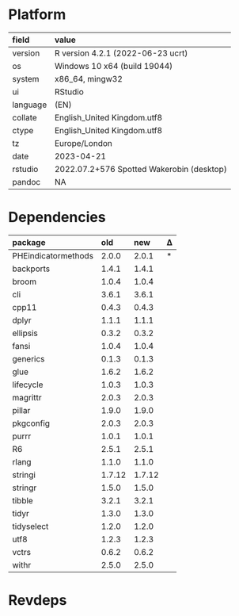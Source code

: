 # Platform

|field    |value                                     |
|:--------|:-----------------------------------------|
|version  |R version 4.2.1 (2022-06-23 ucrt)         |
|os       |Windows 10 x64 (build 19044)              |
|system   |x86_64, mingw32                           |
|ui       |RStudio                                   |
|language |(EN)                                      |
|collate  |English_United Kingdom.utf8               |
|ctype    |English_United Kingdom.utf8               |
|tz       |Europe/London                             |
|date     |2023-04-21                                |
|rstudio  |2022.07.2+576 Spotted Wakerobin (desktop) |
|pandoc   |NA                                        |

# Dependencies

|package             |old    |new    |Δ  |
|:-------------------|:------|:------|:--|
|PHEindicatormethods |2.0.0  |2.0.1  |*  |
|backports           |1.4.1  |1.4.1  |   |
|broom               |1.0.4  |1.0.4  |   |
|cli                 |3.6.1  |3.6.1  |   |
|cpp11               |0.4.3  |0.4.3  |   |
|dplyr               |1.1.1  |1.1.1  |   |
|ellipsis            |0.3.2  |0.3.2  |   |
|fansi               |1.0.4  |1.0.4  |   |
|generics            |0.1.3  |0.1.3  |   |
|glue                |1.6.2  |1.6.2  |   |
|lifecycle           |1.0.3  |1.0.3  |   |
|magrittr            |2.0.3  |2.0.3  |   |
|pillar              |1.9.0  |1.9.0  |   |
|pkgconfig           |2.0.3  |2.0.3  |   |
|purrr               |1.0.1  |1.0.1  |   |
|R6                  |2.5.1  |2.5.1  |   |
|rlang               |1.1.0  |1.1.0  |   |
|stringi             |1.7.12 |1.7.12 |   |
|stringr             |1.5.0  |1.5.0  |   |
|tibble              |3.2.1  |3.2.1  |   |
|tidyr               |1.3.0  |1.3.0  |   |
|tidyselect          |1.2.0  |1.2.0  |   |
|utf8                |1.2.3  |1.2.3  |   |
|vctrs               |0.6.2  |0.6.2  |   |
|withr               |2.5.0  |2.5.0  |   |

# Revdeps

